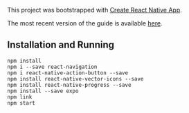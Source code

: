 This project was bootstrapped with [Create React Native App](https://github.com/react-community/create-react-native-app).

The most recent version of the guide is available [here](https://github.com/react-community/create-react-native-app/blob/master/react-native-scripts/template/README.md).

## Installation and Running
```
npm install
npm i --save react-navigation
npm i react-native-action-button --save
npm install react-native-vector-icons --save
npm install react-native-progress --save
npm install --save expo
npm link
npm start
```
